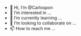 - 👋 Hi, I’m @Carlospon
- 👀 I’m interested in ...
- 🌱 I’m currently learning ...
- 💞️ I’m looking to collaborate on ...
- 📫 How to reach me ...

<!---
Carlospon/Carlospon is a ✨ special ✨ repository because its `README.md` (this file) appears on your GitHub profile.
You can click the Preview link to take a look at your changes.
--->

